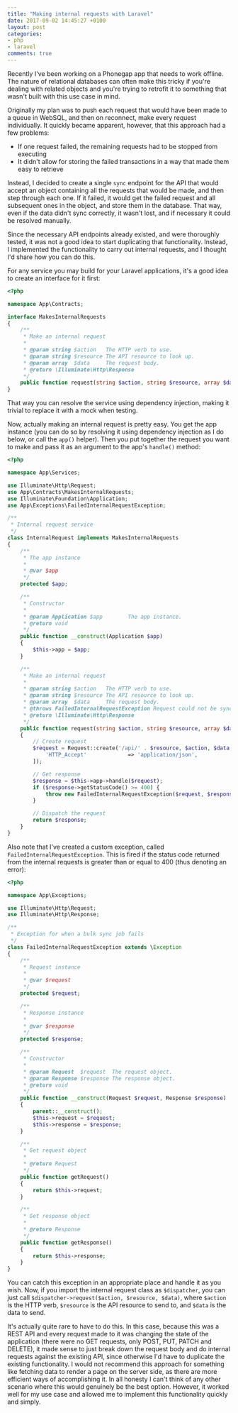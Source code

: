 ```yaml
---
title: "Making internal requests with Laravel"
date: 2017-09-02 14:45:27 +0100
layout: post
categories:
- php
- laravel
comments: true
---
```


Recently I've been working on a Phonegap app that needs to work offline. The nature of relational databases can often make this tricky if you're dealing with related objects and you're trying to retrofit it to something that wasn't built with this use case in mind.

Originally my plan was to push each request that would have been made to a queue in WebSQL, and then on reconnect, make every request individually. It quickly became apparent, however, that this approach had a few problems:

* If one request failed, the remaining requests had to be stopped from executing
* It didn't allow for storing the failed transactions in a way that made them easy to retrieve

Instead, I decided to create a single `sync` endpoint for the API that would accept an object containing all the requests that would be made, and then step through each one. If it failed, it would get the failed request and all subsequent ones in the object, and store them in the database. That way, even if the data didn't sync correctly, it wasn't lost, and if necessary it could be resolved manually.

Since the necessary API endpoints already existed, and were thoroughly tested, it was not a good idea to start duplicating that functionality. Instead, I implemented the functionality to carry out internal requests, and I thought I'd share how you can do this.

For any service you may build for your Laravel applications, it's a good idea to create an interface for it first:

```php
<?php

namespace App\Contracts;

interface MakesInternalRequests
{
    /**
     * Make an internal request
     *
     * @param string $action   The HTTP verb to use.
     * @param string $resource The API resource to look up.
     * @param array  $data     The request body.
     * @return \Illuminate\Http\Response
     */
    public function request(string $action, string $resource, array $data = []);
}
```

That way you can resolve the service using dependency injection, making it trivial to replace it with a mock when testing.

Now, actually making an internal request is pretty easy. You get the app instance (you can do so by resolving it using dependency injection as I do below, or call the `app()` helper). Then you put together the request you want to make and pass it as an argument to the app's `handle()` method:

```php
<?php

namespace App\Services;

use Illuminate\Http\Request;
use App\Contracts\MakesInternalRequests;
use Illuminate\Foundation\Application;
use App\Exceptions\FailedInternalRequestException;

/**
 * Internal request service
 */
class InternalRequest implements MakesInternalRequests
{
    /**
     * The app instance
     *
     * @var $app
     */
    protected $app;

    /**
     * Constructor
     *
     * @param Application $app        The app instance.
     * @return void
     */
    public function __construct(Application $app)
    {
        $this->app = $app;
    }

    /**
     * Make an internal request
     *
     * @param string $action   The HTTP verb to use.
     * @param string $resource The API resource to look up.
     * @param array  $data     The request body.
     * @throws FailedInternalRequestException Request could not be synced.
     * @return \Illuminate\Http\Response
     */
    public function request(string $action, string $resource, array $data = [])
    {
        // Create request
        $request = Request::create('/api/' . $resource, $action, $data, [], [], [
            'HTTP_Accept'             => 'application/json',
        ]);

        // Get response
        $response = $this->app->handle($request);
        if ($response->getStatusCode() >= 400) {
            throw new FailedInternalRequestException($request, $response);
        }

        // Dispatch the request
        return $response;
    }
}
```

Also note that I've created a custom exception, called `FailedInternalRequestException`. This is fired if the status code returned from the internal requests is greater than or equal to 400 (thus denoting an error):

```php
<?php

namespace App\Exceptions;

use Illuminate\Http\Request;
use Illuminate\Http\Response;

/**
 * Exception for when a bulk sync job fails
 */
class FailedInternalRequestException extends \Exception
{
    /**
     * Request instance
     *
     * @var $request
     */
    protected $request;

    /**
     * Response instance
     *
     * @var $response
     */
    protected $response;

    /**
     * Constructor
     *
     * @param Request  $request  The request object.
     * @param Response $response The response object.
     * @return void
     */
    public function __construct(Request $request, Response $response)
    {
        parent::__construct();
        $this->request = $request;
        $this->response = $response;
    }

    /**
     * Get request object
     *
     * @return Request
     */
    public function getRequest()
    {
        return $this->request;
    }

    /**
     * Get response object
     *
     * @return Response
     */
    public function getResponse()
    {
        return $this->response;
    }
}
```

You can catch this exception in an appropriate place and handle it as you wish. Now, if you import the internal request class as `$dispatcher`, you can just call `$dispatcher->request($action, $resource, $data)`, where `$action` is the HTTP verb, `$resource` is the API resource to send to, and `$data` is the data to send.

It's actually quite rare to have to do this. In this case, because this was a REST API and every request made to it was changing the state of the application (there were no GET requests, only POST, PUT, PATCH and DELETE), it made sense to just break down the request body and do internal requests against the existing API, since otherwise I'd have to duplicate the existing functionality. I would not recommend this approach for something like fetching data to render a page on the server side, as there are more efficient ways of accomplishing it. In all honesty I can't think of any other scenario where this would genuinely be the best option. However, it worked well for my use case and allowed me to implement this functionality quickly and simply.
